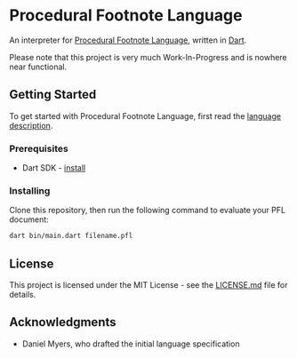 # Procedural Footnote Language

An interpreter for [Procedural Footnote Language](http://medievalcookery.com/dmmyers/pflspec.html), written in [Dart](https://www.dartlang.org/).

Please note that this project is very much Work-In-Progress and is nowhere near functional.

## Getting Started

To get started with Procedural Footnote Language, first read the [language description](http://medievalcookery.com/dmmyers/pflspec.html).

### Prerequisites

* Dart SDK - [install](https://www.dartlang.org/tools/sdk#install)

### Installing

Clone this repository, then run the following command to evaluate your PFL document:

```bash
dart bin/main.dart filename.pfl
```

## License

This project is licensed under the MIT License - see the [LICENSE.md](LICENSE.md) file for details.

## Acknowledgments

* Daniel Myers, who drafted the initial language specification
